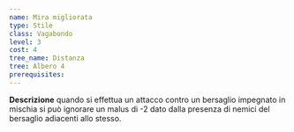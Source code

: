 ```yaml
---
name: Mira migliorata
type: Stile
class: Vagabondo
level: 3
cost: 4
tree_name: Distanza
tree: Albero 4
prerequisites: 
---
```


**Descrizione**
quando si effettua un attacco contro un bersaglio impegnato in mischia si può
ignorare un malus di -2 dato dalla presenza di nemici del bersaglio adiacenti
allo stesso.